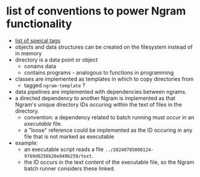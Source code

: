 # list of conventions to power Ngram functionality

- [list of speical tags](/database/20240716200233-aaf897bf7023c94f4858)
- objects and data structures can be created on the filesystem instead of in memory
- directory is a data point or object
  - conains data
  - contains programs - analogous to functions in programming
- classes are implemented as templates in which to copy directories from
  - tagged `ngram-template` ?
- data pipelines are implemented with dependencies between ngrams.
- a directed dependency to another Ngram is implemented as that Ngram's unique directory IDs occuring within the text of files in the directory.
  - convention: a dependency related to batch running must occur in an _executable_ file.
  - a "loose" reference could be implemented as the ID occuring in any file that is not marked as executable
- example:
  - an executable script reads a file `../20240705000124-9769d8256b20e049b259/text`.
  - the ID occurs in the text content of the executable file, so the Ngram batch runner considers these linked.
